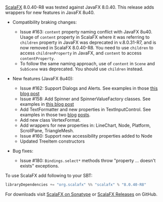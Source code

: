[ScalaFX][1] 8.0.40-R8 was tested against JavaFX 8.0.40. 
This release adds wrappers for new features in JavaFX 8u40.

* Compatibility braking changes:
    - Issue #163: `content` property naming conflict with JavaFX 8u40. Usage of `content` property in ScalaFX where it was referring to `children` property in JavaFX was deprecated in v.8.0.31-R7, and is now removed in ScalaFX 8.0.40-R8. You need to use `children` to access `childrenProperty` in JavaFX, and `content` to access `contentProperty`.
    - To follow the same naming approach, use of `content` in `Scene` and `SubScene` was deprecated. You should use `children` instead.

* New features (JavaFX 8u40):
    - Issue #162: Support Dialogs and Alerts. See examples in those [this blog post][4]
    - Issue #158: Add Spinner and SpinnerValueFactory classes. See examples in [this blog post][5]
    - Add TextFormatter and new properties in TextInputControl. See examples in those two [blog][6] [posts][7].
    - Add new class VertexFormat.
    - Add wrappers for new properties in: LineChart, Node, Platform, ScrollPane, TriangleMesh.
    - Issue #160: Support new accessibility properties added to Node
    - Updated TreeItem constructors 
    
* Bug fixes:
    - Issue #180: `Bindings.select*` methods throw "property ... doesn't exists" exceptions.

To use ScalaFX add following to your SBT:

``` scala
libraryDependencies += "org.scalafx" %% "scalafx" % "8.0.40-R8"
```

For downloads visit [ScalaFX on Sonatype][2] or [ScalaFX Releases][3] on GitHub.    
    
[1]: http://scalafx.org
[2]: http://search.maven.org/#search&#124;ga&#124;1&#124;scalafx
[3]: https://github.com/scalafx/scalafx/releases
[4]: https://codingonthestaircase.wordpress.com/2015/03/18/scalafx-alerts-and-dialogs/
[5]: https://codingonthestaircase.wordpress.com/2014/11/08/scalafx-8-0-40-snapshot-spinner/
[6]: https://codingonthestaircase.wordpress.com/2014/12/14/scalafx-8u40-textformatter-part-1/
[7]: https://codingonthestaircase.wordpress.com/2015/03/07/scalafx-8u40-textformatter-part-2/
